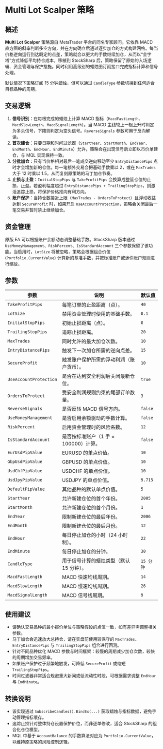 # Multi Lot Scalper 策略

## 概述

**Multi Lot Scalper** 策略源自 MetaTrader 平台的同名专家顾问。它依靠 MACD 直方图的斜率判断多空方向，并在方向确立后通过逐步加仓的方式构建网格。每当价格逆向运行到达既定的点差，策略就会以更大的手数继续加仓，从而以“金字塔”方式降低平均持仓成本。移植到 StockSharp 后，策略保留了原始的入场逻辑、资金管理与保护措施，同时利用高级别的蜡烛图订阅接口完成指标计算和信号处理。

默认情况下策略订阅 15 分钟蜡烛，但可以通过 `CandleType` 参数切换到任何适合目标品种的周期。

## 交易逻辑

1. **信号识别**：在每根完成的蜡烛上计算 MACD 指标（`MacdFastLength`、`MacdSlowLength`、`MacdSignalLength`）。当 MACD 主线较上一根上升时判定为多头信号，下降则判定为空头信号。`ReverseSignals` 参数可用于反向解读。
2. **首次建仓**：只要日期和时间过滤器（`StartYear`、`StartMonth`、`EndYear`、`EndMonth`、`EndHour`、`EndMinute`）允许，策略会在出现信号后立即以市价单建仓，与 MQL 实现保持一致。
3. **分批加仓**：只有当价格相对最后一笔成交逆向移动至少 `EntryDistancePips` 点时才会增加新的仓位。每一笔额外交易会把基础手数乘以 2，或在 `MaxTrades` 大于 12 时乘以 1.5，从而复刻原策略的马丁加仓节奏。
4. **止损与止盈**：`InitialStopPips` 与 `TakeProfitPips` 会换算成整篮仓位的止损、止盈。若盈利幅度超过 `EntryDistancePips + TrailingStopPips`，则激活追踪止损，将保护价格推向有利方向。
5. **账户保护**：当持仓数接近上限（`MaxTrades - OrdersToProtect`）且浮动收益达到 `SecureProfit` 时，如果开启 `UseAccountProtection`，策略会关闭最后一笔交易并暂时禁止继续加仓。

## 资金管理

原版 EA 可以根据账户余额动态调整基础手数。StockSharp 版本通过 `UseMoneyManagement`、`RiskPercent`、`IsStandardAccount` 三个参数保留了该功能。当启用时，`LotSize` 将被忽略，策略会根据组合价值 (`Portfolio.CurrentValue`) 计算新的基准手数，并按标准账户或迷你账户规则进行缩放。

## 参数

| 参数 | 说明 | 默认值 |
| --- | --- | --- |
| `TakeProfitPips` | 每笔订单的止盈距离（点）。 | `40` |
| `LotSize` | 禁用资金管理时使用的基础手数。 | `0.1` |
| `InitialStopPips` | 初始止损距离（点）。 | `0` |
| `TrailingStopPips` | 追踪止损距离。 | `20` |
| `MaxTrades` | 同时允许的最大加仓次数。 | `10` |
| `EntryDistancePips` | 触发下一次加仓所需的逆向点差。 | `15` |
| `SecureProfit` | 触发账户保护所需的浮动利润（账户货币）。 | `10` |
| `UseAccountProtection` | 是否在达到安全利润后关闭最新仓位。 | `true` |
| `OrdersToProtect` | 受安全利润规则约束的尾部订单数量。 | `3` |
| `ReverseSignals` | 是否反转 MACD 信号方向。 | `false` |
| `UseMoneyManagement` | 是否启用余额驱动的手数计算。 | `false` |
| `RiskPercent` | 启用资金管理时的风险系数。 | `12` |
| `IsStandardAccount` | 是否按标准账户（1 手 = 100000）计算。 | `false` |
| `EurUsdPipValue` | EURUSD 的单点价值。 | `10` |
| `GbpUsdPipValue` | GBPUSD 的单点价值。 | `10` |
| `UsdChfPipValue` | USDCHF 的单点价值。 | `10` |
| `UsdJpyPipValue` | USDJPY 的单点价值。 | `9.715` |
| `DefaultPipValue` | 其他品种的默认单点价值。 | `5` |
| `StartYear` | 允许新建仓位的首个年份。 | `2005` |
| `StartMonth` | 允许新建仓位的首个月份。 | `1` |
| `EndYear` | 限制新建仓位的最后年份。 | `2006` |
| `EndMonth` | 限制新建仓位的最后月份。 | `12` |
| `EndHour` | 每日停止加仓的小时（24 小时制）。 | `22` |
| `EndMinute` | 每日停止加仓的分钟。 | `30` |
| `CandleType` | 用于信号计算的蜡烛类型（默认 15 分钟）。 | `15 分钟` |
| `MacdFastLength` | MACD 快速均线周期。 | `14` |
| `MacdSlowLength` | MACD 慢速均线周期。 | `26` |
| `MacdSignalLength` | MACD 信号线周期。 | `9` |

## 使用建议

- 请确认交易品种的最小报价单位与策略假设的点值一致，如有差异需调整相关参数。
- 马丁加仓会迅速放大总持仓，请在实盘前使用较保守的 `MaxTrades`、`EntryDistancePips` 与 `TrailingStopPips` 组合进行回测。
- 针对不同品种优化 MACD 参数与时间框架：较慢的周期减少加仓次数，较快的周期增加交易频率。
- 如果账户保护过于频繁地触发，可降低 `SecureProfit` 或缩短 `TrailingStopPips`。
- 时间过滤器非常适合规避重大新闻或低流动性时段，可根据需求调整 `EndHour` 与 `EndMinute`。

## 转换说明

- 该实现通过 `SubscribeCandles().BindEx(...)` 获取蜡烛与指标数据，避免手动管理指标缓存。
- 追踪止损针对整体持仓设置保护价位，而非逐单修改，适合 StockSharp 的组合化仓位模型。
- MQL 中基于 `AccountBalance` 的手数算法对应为 `Portfolio.CurrentValue`，以维持原策略的风险控制逻辑。
